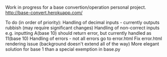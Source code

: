 Work in progress for a base convertion/operation personal project.
http://base-convert.herokuapp.com/

To do (in order of priority):
Handling of decimal inputs - currently outputs rubbish (may require significant changes)
Handling of non-correct inputs e.g. inputting A(base 10) should return error, but currently handled as 11(base 10)
Handling of errors - not all errors go to error.html
Fix error.html rendering issue (background doesn't extend all of the way)
More elegant solution for base 1 than a special exemption in base.py